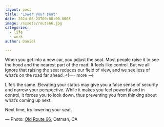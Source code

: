 ```yaml
---
layout: post
title: "Lower your seat"
date: 2024-06-23T09:00:00.000Z
image: /assets/route66.jpg
categories:
  - life
  - work
author: Daniel

---
```


When you get into a new car, you adjust the seat. Most people raise it to see the hood and the nearest part of the road. It feels like control. But we all ignore that raising the seat reduces our field of view, and we see less of what’s on the road far ahead. <!—- more —->

Life’s the same. Elevating your status may give you a false sense of security and narrow your perspective. While it makes you feel powerful and in control, it forces you to look down, thus preventing you from thinking about what’s coming up next.

Next time, try lowering your seat. 

— 
Photo: [Old Route 66](https://maps.apple.com/?ll=34.961780,-114.408762&q=Oatman&t=m), Oatman, CA

